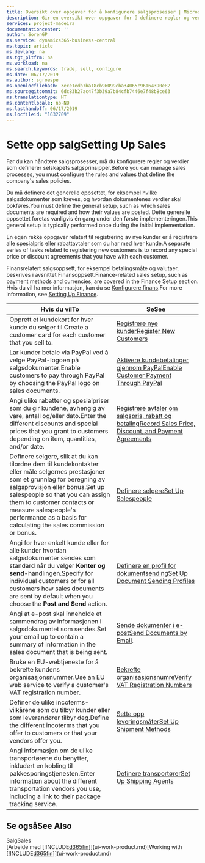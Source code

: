 ```yaml
---
title: Oversikt over oppgaver for å konfigurere salgsprosesser | Microsoft-dokumentasjon
description: Gir en oversikt over oppgaver for å definere regler og verdier som definerer salgsprinsipper og -prosesser.
services: project-madeira
documentationcenter: ''
author: SorenGP
ms.service: dynamics365-business-central
ms.topic: article
ms.devlang: na
ms.tgt_pltfrm: na
ms.workload: na
ms.search.keywords: trade, sell, configure
ms.date: 06/17/2019
ms.author: sgroespe
ms.openlocfilehash: 3ece1edb7ba18cb96099cba34065c96164390e82
ms.sourcegitcommit: 6dc83b27ac47f3b39a7b84cfb7446e7f48b8ce63
ms.translationtype: HT
ms.contentlocale: nb-NO
ms.lasthandoff: 06/17/2019
ms.locfileid: "1632709"
---
```

# <a name="setting-up-sales"></a><span data-ttu-id="a028b-103">Sette opp salg</span><span class="sxs-lookup"><span data-stu-id="a028b-103">Setting Up Sales</span></span>
<span data-ttu-id="a028b-104">Før du kan håndtere salgsprosesser, må du konfigurere regler og verdier som definerer selskapets salgsprinsipper.</span><span class="sxs-lookup"><span data-stu-id="a028b-104">Before you can manage sales processes, you must configure the rules and values that define the company's sales policies.</span></span>

<span data-ttu-id="a028b-105">Du må definere det generelle oppsettet, for eksempel hvilke salgsdokumenter som kreves, og hvordan dokumentenes verdier skal bokføres.</span><span class="sxs-lookup"><span data-stu-id="a028b-105">You must define the general setup, such as which sales documents are required and how their values are posted.</span></span> <span data-ttu-id="a028b-106">Dette generelle oppsettet foretas vanligvis én gang under den første implementeringen.</span><span class="sxs-lookup"><span data-stu-id="a028b-106">This general setup is typically performed once during the initial implementation.</span></span>

<span data-ttu-id="a028b-107">En egen rekke oppgaver relatert til registrering av nye kunder er å registrere alle spesialpris eller rabattavtaler som du har med hver kunde.</span><span class="sxs-lookup"><span data-stu-id="a028b-107">A separate series of tasks related to registering new customers is to record any special price or discount agreements that you have with each customer.</span></span>

<span data-ttu-id="a028b-108">Finansrelatert salgsoppsett, for eksempel betalingsmåte og valutaer, beskrives i avsnittet Finansoppsett.</span><span class="sxs-lookup"><span data-stu-id="a028b-108">Finance-related sales setup, such as payment methods and currencies, are covered in the Finance Setup section.</span></span> <span data-ttu-id="a028b-109">Hvis du vil ha mer informasjon, kan du se [Konfigurere finans](finance-setup-finance.md).</span><span class="sxs-lookup"><span data-stu-id="a028b-109">For more information, see [Setting Up Finance](finance-setup-finance.md).</span></span>

| <span data-ttu-id="a028b-110">Hvis du vil</span><span class="sxs-lookup"><span data-stu-id="a028b-110">To</span></span> | <span data-ttu-id="a028b-111">Se</span><span class="sxs-lookup"><span data-stu-id="a028b-111">See</span></span> |
| --- | --- |
| <span data-ttu-id="a028b-112">Opprett et kundekort for hver kunde du selger til.</span><span class="sxs-lookup"><span data-stu-id="a028b-112">Create a customer card for each customer that you sell to.</span></span> |[<span data-ttu-id="a028b-113">Registrere nye kunder</span><span class="sxs-lookup"><span data-stu-id="a028b-113">Register New Customers</span></span>](sales-how-register-new-customers.md) |
| <span data-ttu-id="a028b-114">Lar kunder betale via PayPal ved å velge PayPal-logoen på salgsdokumenter.</span><span class="sxs-lookup"><span data-stu-id="a028b-114">Enable customers to pay through PayPal by choosing the PayPal logo on sales documents.</span></span> |[<span data-ttu-id="a028b-115">Aktivere kundebetalinger gjennom PayPal</span><span class="sxs-lookup"><span data-stu-id="a028b-115">Enable Customer Payment Through PayPal</span></span>](sales-how-enable-payment-service-extensions.md) |
| <span data-ttu-id="a028b-116">Angi ulike rabatter og spesialpriser som du gir kundene, avhengig av vare, antall og/eller dato.</span><span class="sxs-lookup"><span data-stu-id="a028b-116">Enter the different discounts and special prices that you grant to customers depending on item, quantities, and/or date.</span></span> |[<span data-ttu-id="a028b-117">Registrere avtaler om salgspris, rabatt og betaling</span><span class="sxs-lookup"><span data-stu-id="a028b-117">Record Sales Price, Discount, and Payment Agreements</span></span>](sales-how-record-sales-price-discount-payment-agreements.md) |
| <span data-ttu-id="a028b-118">Definere selgere, slik at du kan tilordne dem til kundekontakter eller måle selgernes prestasjoner som et grunnlag for beregning av salgsprovisjon eller bonus.</span><span class="sxs-lookup"><span data-stu-id="a028b-118">Set up salespeople so that you can assign them to customer contacts or measure salespeople's performance as a basis for calculating the sales commission or bonus.</span></span> |[<span data-ttu-id="a028b-119">Definere selgere</span><span class="sxs-lookup"><span data-stu-id="a028b-119">Set Up Salespeople</span></span>](sales-how-setup-salespeople.md) |
| <span data-ttu-id="a028b-120">Angi for hver enkelt kunde eller for alle kunder hvordan salgsdokumenter sendes som standard når du velger **Konter og send**-handlingen.</span><span class="sxs-lookup"><span data-stu-id="a028b-120">Specify for individual customers or for all customers how sales documents are sent by default when you choose the **Post and Send** action.</span></span> |[<span data-ttu-id="a028b-121">Definere en profil for dokumentsending</span><span class="sxs-lookup"><span data-stu-id="a028b-121">Set Up Document Sending Profiles</span></span>](sales-how-setup-document-send-profiles.md) |
| <span data-ttu-id="a028b-122">Angi at e-post skal inneholde et sammendrag av informasjonen i salgsdokumentet som sendes.</span><span class="sxs-lookup"><span data-stu-id="a028b-122">Set your email up to contain a summary of information in the sales document that is being sent.</span></span> |<span data-ttu-id="a028b-123">[Sende dokumenter i e-post](ui-how-send-documents-email.md)</span><span class="sxs-lookup"><span data-stu-id="a028b-123">[Send Documents by Email](ui-how-send-documents-email.md).</span></span> |
|<span data-ttu-id="a028b-124">Bruke en EU-webtjeneste for å bekrefte kundens organisasjonsnummer.</span><span class="sxs-lookup"><span data-stu-id="a028b-124">Use an EU web service to verify a customer's VAT registration number.</span></span>|[<span data-ttu-id="a028b-125">Bekrefte organisasjonsnumre</span><span class="sxs-lookup"><span data-stu-id="a028b-125">Verify VAT Registration Numbers</span></span>](finance-setup-vat.md)|
|<span data-ttu-id="a028b-126">Definer de ulike incoterms-vilkårene som du tilbyr kunder eller som leverandører tilbyr deg.</span><span class="sxs-lookup"><span data-stu-id="a028b-126">Define the different incoterms that you offer to customers or that your vendors offer you.</span></span>|[<span data-ttu-id="a028b-127">Sette opp leveringsmåter</span><span class="sxs-lookup"><span data-stu-id="a028b-127">Set Up Shipment Methods</span></span>](sales-how-set-up-shipment-methods.md)|
|<span data-ttu-id="a028b-128">Angi informasjon om de ulike transportørene du benytter, inkludert en kobling til pakkesporingstjenesten.</span><span class="sxs-lookup"><span data-stu-id="a028b-128">Enter information about the different transportation vendors you use, including a link to their package tracking service.</span></span>|[<span data-ttu-id="a028b-129">Definere transportører</span><span class="sxs-lookup"><span data-stu-id="a028b-129">Set Up Shipping Agents</span></span>](sales-how-to-set-up-shipping-agents.md)|

## <a name="see-also"></a><span data-ttu-id="a028b-130">Se også</span><span class="sxs-lookup"><span data-stu-id="a028b-130">See Also</span></span>
[<span data-ttu-id="a028b-131">Salg</span><span class="sxs-lookup"><span data-stu-id="a028b-131">Sales</span></span>](sales-manage-sales.md)  
<span data-ttu-id="a028b-132">[Arbeide med [!INCLUDE[d365fin](includes/d365fin_md.md)]](ui-work-product.md)</span><span class="sxs-lookup"><span data-stu-id="a028b-132">[Working with [!INCLUDE[d365fin](includes/d365fin_md.md)]](ui-work-product.md)</span></span>
